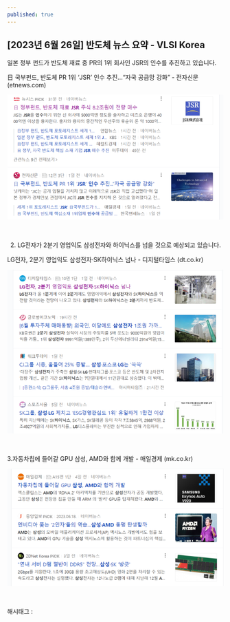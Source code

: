 ```yaml
---
published: true
---
```

## [2023년 6월 26일] 반도체 뉴스 요약 - VLSI Korea

일본 정부 펀드가 반도체 재료 중 PR의 1위 회사인 JSR의 인수를 추진하고 있습니다.

日 국부펀드, 반도체 PR 1위 ‘JSR’ 인수 추진...“자국 공급망 강화” - 전자신문 (etnews.com)

![0](/assets/img/223139434225/0.png)

​

2. LG전자가 2분기 영업익도 삼성전자와 하이닉스를 넘을 것으로 예상되고 있습니다.

LG전자, 2분기 영업익도 삼성전자·SK하이닉스 넘나 - 디지털타임스 (dt.co.kr)

![1](/assets/img/223139434225/1.png)

​

3.자동차칩에 들어갈 GPU 삼성, AMD와 함께 개발 - 매일경제 (mk.co.kr)

![2](/assets/img/223139434225/2.png)

​

 해시태그 : 